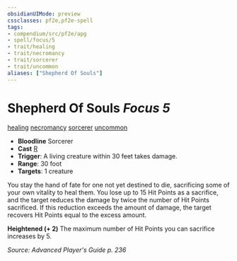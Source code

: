 ```yaml
---
obsidianUIMode: preview
cssclasses: pf2e,pf2e-spell
tags:
- compendium/src/pf2e/apg
- spell/focus/5
- trait/healing
- trait/necromancy
- trait/sorcerer
- trait/uncommon
aliases: ["Shepherd Of Souls"]
---
```

# Shepherd Of Souls *Focus 5*   
[healing](rules/traits/healing.md "Healing Effect Trait")  [necromancy](rules/traits/necromancy.md "Necromancy School Trait")  [sorcerer](rules/traits/sorcerer.md "Sorcerer Class Trait")  [uncommon](rules/traits/uncommon.md "Uncommon Rarity Trait")  

- **Bloodline** Sorcerer
- **Cast** [R](rules/core-rulebook/chapter-9-playing-the-game.md#Actions "Reaction") 
- **Trigger**: A living creature within 30 feet takes damage.
- **Range**: 30 foot
- **Targets**: 1 creature

You stay the hand of fate for one not yet destined to die, sacrificing some of your own vitality to heal them. You lose up to 15 Hit Points as a sacrifice, and the target reduces the damage by twice the number of Hit Points sacrificed. If this reduction exceeds the amount of damage, the target recovers Hit Points equal to the excess amount.

**Heightened (+ 2)** The maximum number of Hit Points you can sacrifice increases by 5.

*Source: Advanced Player's Guide p. 236*
